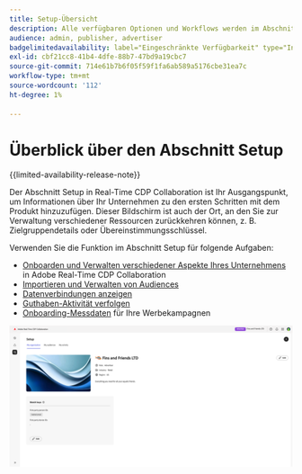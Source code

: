 ```yaml
---
title: Setup-Übersicht
description: Alle verfügbaren Optionen und Workflows werden im Abschnitt „Setup“ von Adobe Real-Time CDP Collaboration behandelt.
audience: admin, publisher, advertiser
badgelimitedavailability: label="Eingeschränkte Verfügbarkeit" type="Informative" url="https://helpx.adobe.com/legal/product-descriptions/real-time-customer-data-platform-collaboration.html newtab=true"
exl-id: cbf21cc8-41b4-4dfe-88b7-47bd9a19cbc7
source-git-commit: 714e61b7b6f05f59f1fa6ab589a5176cbe31ea7c
workflow-type: tm+mt
source-wordcount: '112'
ht-degree: 1%

---
```


# Überblick über den Abschnitt Setup

{{limited-availability-release-note}}

Der Abschnitt Setup in Real-Time CDP Collaboration ist Ihr Ausgangspunkt, um Informationen über Ihr Unternehmen zu den ersten Schritten mit dem Produkt hinzuzufügen. Dieser Bildschirm ist auch der Ort, an den Sie zur Verwaltung verschiedener Ressourcen zurückkehren können, z. B. Zielgruppendetails oder Übereinstimmungsschlüssel.

Verwenden Sie die Funktion im Abschnitt Setup für folgende Aufgaben:

* [Onboarden und Verwalten verschiedener Aspekte Ihres Unternehmens](/help/guide/setup/onboard-organization.md) in Adobe Real-Time CDP Collaboration
* [Importieren und Verwalten von Audiences](/help/guide/setup/onboard-audiences.md)
* [Datenverbindungen anzeigen](/help/guide/setup/manage-data-connection.md)
* [Guthaben-Aktivität verfolgen](/help/guide/setup/my-activity.md)
* [Onboarding-Messdaten](/help/guide/setup/onboard-measurement-data.md) für Ihre Werbekampagnen

<!--

* [Import and manage identity crosswalks](/help/guide/setup/identity-crosswalk.md) *(not part of the beta release)*

-->

![Setup-Seite](/help/assets/setup/setup-page.png)
